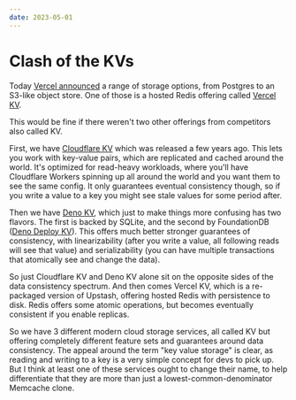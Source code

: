 ```yaml
---
date: 2023-05-01
---
```


# Clash of the KVs

Today [Vercel announced](https://vercel.com/blog/vercel-storage) a range of storage options, from Postgres to an S3-like object store. One of those is a hosted Redis offering called [Vercel KV](https://vercel.com/docs/storage/vercel-kv#how-vercel-kv-works).

This would be fine if there weren't two other offerings from competitors also called KV.

First, we have [Cloudflare KV](https://developers.cloudflare.com/workers/learning/how-kv-works/) which was released a few years ago. This lets you work with key-value pairs, which are replicated and cached around the world. It's optimized for read-heavy workloads, where you'll have Cloudflare Workers spinning up all around the world and you want them to see the same config. It only guarantees eventual consistency though, so if you write a value to a key you might see stale values for some period after.

Then we have [Deno KV](https://deno.com/kv), which just to make things more confusing has two flavors. The first is backed by SQLite, and the second by FoundationDB ([Deno Deploy KV](https://deno.com/deploy/docs/kv)). This offers much better stronger guarantees of consistency, with linearizability (after you write a value, all following reads will see that value) and serializability (you can have multiple transactions that atomically see and change the data).

So just Cloudflare KV and Deno KV alone sit on the opposite sides of the data consistency spectrum. And then comes Vercel KV, which is a re-packaged version of Upstash, offering hosted Redis with persistence to disk. Redis offers some atomic operations, but becomes eventually consistent if you enable replicas.

So we have 3 different modern cloud storage services, all called KV but offering completely different feature sets and guarantees around data consistency. The appeal around the term "key value storage" is clear, as reading and writing to a key is a very simple concept for devs to pick up. But I think at least one of these services ought to change their name, to help differentiate that they are more than just a lowest-common-denominator Memcache clone.
